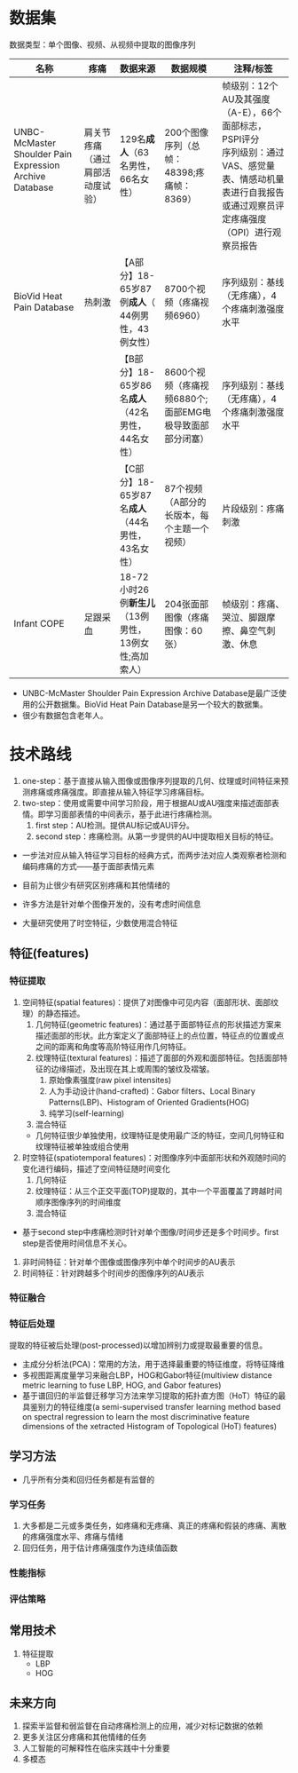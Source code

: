 # 数据集
数据类型：单个图像、视频、从视频中提取的图像序列

| 名称                                                              | 疼痛               | 数据来源                                | 数据规模                               | 注释/标签                                                                                     |
| --------------------------------------------------------------- | ---------------- | ----------------------------------- | ---------------------------------- | ----------------------------------------------------------------------------------------- |
| UNBC-McMaster Shoulder Pain Expression Archive Database<br><br> | 肩关节疼痛（通过肩部活动度试验） | 129名**成人**（63名男性，66名女性）             | 200个图像序列（总帧：48398;疼痛帧：8369）        | 帧级别：12个AU及其强度（A-E），66个面部标志，PSPI评分<br>序列级别：通过VAS、感觉量表、情感动机量表进行自我报告或通过观察员评定疼痛强度（OPI）进行观察员报告 |
| BioVid Heat Pain Database                                       | 热刺激              | 【A部分】18- 65岁87例**成人**（ 44例男性，43例女性） | 8700个视频（疼痛视频6960）                  | 序列级别：基线（无疼痛），4个疼痛刺激强度水平                                                                   |
|                                                                 |                  | 【B部分】18- 65岁86名**成人**（42名男性，44名女性）  | 8600个视频（疼痛视频6880个;面部EMG电极导致面部部分闭塞） | 序列级别：基线（无疼痛），4个疼痛刺激强度水平                                                                   |
|                                                                 |                  | 【C部分】18- 65岁87名**成人**（44名男性，43名女性）  | 87个视频（A部分的长版本，每个主题一个视频）            | 片段级别：疼痛刺激                                                                                 |
| Infant COPE                                                     | 足跟采血             | 18-72小时26例**新生儿**（13例男性，13例女性;高加索人） | 204张面部图像（疼痛图像：60张）                 | 帧级别：疼痛、哭泣、脚跟摩擦、鼻空气刺激、休息                                                                   |
- UNBC-McMaster Shoulder Pain Expression Archive Database是最广泛使用的公开数据集。BioVid Heat Pain Database是另一个较大的数据集。
- 很少有数据包含老年人。

# 技术路线
1. one-step：基于直接从输入图像或图像序列提取的几何、纹理或时间特征来预测疼痛或疼痛强度。即直接从输入特征学习疼痛目标。
2. two-step：使用或需要中间学习阶段，用于根据AU或AU强度来描述面部表情。即学习面部表情的中间表示，基于此进行疼痛检测。
	1. first step：AU检测。提供AU标记或AU评分。
	2. second step：疼痛检测。从第一步提供的AU中提取相关目标的特征。
- 一步法对应从输入特征学习目标的经典方式，而两步法对应人类观察者检测和编码疼痛的方式——基于面部表情元素

- 目前为止很少有研究区别疼痛和其他情绪的
- 许多方法是针对单个图像开发的，没有考虑时间信息
- 大量研究使用了时空特征，少数使用混合特征
## 特征(features)
### 特征提取
1. 空间特征(spatial features)：提供了对图像中可见内容（面部形状、面部纹理）的静态描述。
	1. 几何特征(geometric features)：通过基于面部特征点的形状描述方案来描述面部的形状。此方案定义了面部特征上的点位置，特征点的位置或点之间的距离和角度等高阶特征用作几何特征。
	2. 纹理特征(textural features)：描述了面部的外观和面部特征。包括面部特征的边缘描述，及出现在其上或周围的皱纹及褶皱。
		1. 原始像素强度(raw pixel intensites)
		2. 人为手动设计(hand-crafted)：Gabor filters、Local Binary Patterns(LBP)、Histogram of Oriented Gradients(HOG)
		3. 纯学习(self-learning)
	3. 混合特征
	- 几何特征很少单独使用，纹理特征是使用最广泛的特征，空间几何特征和纹理特征被单独或组合使用
2. 时空特征(spatiotemporal features)：对图像序列中面部形状和外观随时间的变化进行编码，描述了空间特征随时间变化
	1. 几何特征
	2. 纹理特征：从三个正交平面(TOP)提取的，其中一个平面覆盖了跨越时间顺序图像序列的时间维度
	3. 混合特征

- 基于second step中疼痛检测时针对单个图像/时间步还是多个时间步。first step是否使用时间信息不关心。
1. 非时间特征：针对单个图像或图像序列中单个时间步的AU表示
2. 时间特征：针对跨越多个时间步的图像序列的AU表示
### 特征融合
### 特征后处理
提取的特征被后处理(post-processed)以增加辨别力或提取最重要的信息。
- 主成分分析法(PCA)：常用的方法，用于选择最重要的特征维度，将特征降维
- 多视图距离度量学习来融合LBP，HOG和Gabor特征(multiview distance metric learning to fuse LBP, HOG, and Gabor features)
- 基于谱回归的半监督迁移学习方法来学习提取的拓扑直方图（HoT）特征的最具鉴别力的特征维度(a semi-supervised transfer learning method based on spectral regression to learn the most discriminative feature dimensions of the xetracted Histogram of Topological (HoT) features)
## 学习方法
- 几乎所有分类和回归任务都是有监督的
### 学习任务
1. 大多都是二元或多类任务，如疼痛和无疼痛、真正的疼痛和假装的疼痛、离散的疼痛强度水平、疼痛与情绪
2. 回归任务，用于估计疼痛强度作为连续值函数
### 性能指标
### 评估策略
## 常用技术
1. 特征提取
	- LBP
	- HOG
## 未来方向
1. 探索半监督和弱监督在自动疼痛检测上的应用，减少对标记数据的依赖
2. 更多关注区分疼痛和其他情绪的任务
3. 人工智能的可解释性在临床实践中十分重要
4. 多模态
